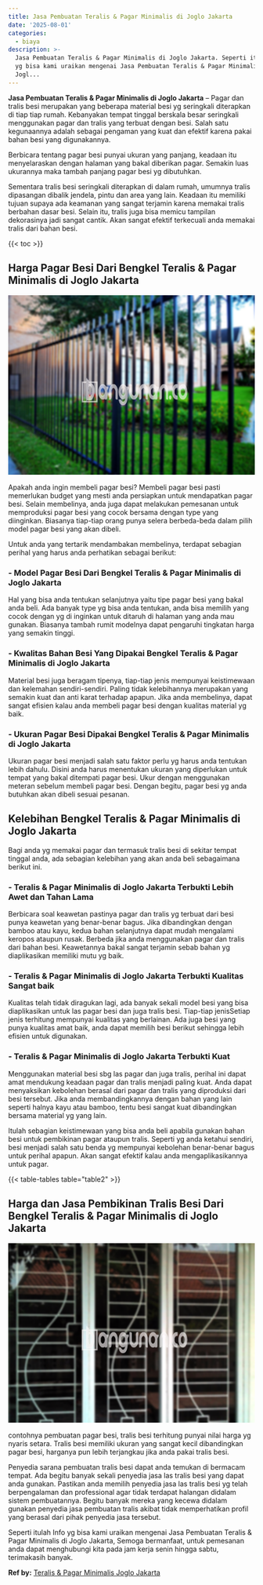 ```yaml
---
title: Jasa Pembuatan Teralis & Pagar Minimalis di Joglo Jakarta
date: '2025-08-01'
categories:
  - biaya
description: >-
  Jasa Pembuatan Teralis & Pagar Minimalis di Joglo Jakarta. Seperti itulah Info
  yg bisa kami uraikan mengenai Jasa Pembuatan Teralis & Pagar Minimalis di
  Jogl...
---
```


**Jasa Pembuatan Teralis & Pagar Minimalis di Joglo Jakarta** – Pagar dan tralis besi merupakan yang beberapa material besi yg seringkali diterapkan di tiap tiap rumah. Kebanyakan tempat tinggal berskala besar seringkali menggunakan pagar dan tralis yang terbuat dengan besi. Salah satu kegunaannya adalah sebagai pengaman yang kuat dan efektif karena pakai bahan besi yang digunakannya.

Berbicara tentang pagar besi punyai ukuran yang panjang, keadaan itu menyelaraskan dengan halaman yang bakal diberikan pagar. Semakin luas ukurannya maka tambah panjang pagar besi yg dibutuhkan.

Sementara tralis besi seringkali diterapkan di dalam rumah, umumnya tralis dipasangan dibalik jendela, pintu dan area yang lain. Keadaan itu memiliki tujuan supaya ada keamanan yang sangat terjamin karena memakai tralis berbahan dasar besi. Selain itu, tralis juga bisa memicu tampilan dekorasinya jadi sangat cantik. Akan sangat efektif terkecuali anda memakai tralis dari bahan besi.

{{< toc >}}

## Harga Pagar Besi Dari Bengkel Teralis & Pagar Minimalis di Joglo Jakarta

![Jasa Pembuatan Teralis & Pagar Minimalis di Joglo Jakarta](/images/pagar-minimalis-murah-48.png)

Apakah anda ingin membeli pagar besi? Membeli pagar besi pasti memerlukan budget yang mesti anda persiapkan untuk mendapatkan pagar besi. Selain membelinya, anda juga dapat melakukan pemesanan untuk memproduksi pagar besi yang cocok bersama dengan type yang diinginkan. Biasanya tiap-tiap orang punya selera berbeda-beda dalam pilih model pagar besi yang akan dibeli.

Untuk anda yang tertarik mendambakan membelinya, terdapat sebagian perihal yang harus anda perhatikan sebagai berikut:
### \- Model Pagar Besi Dari Bengkel Teralis & Pagar Minimalis di Joglo Jakarta

Hal yang bisa anda tentukan selanjutnya yaitu tipe pagar besi yang bakal anda beli. Ada banyak type yg bisa anda tentukan, anda bisa memilih yang cocok dengan yg di inginkan untuk ditaruh di halaman yang anda mau gunakan. Biasanya tambah rumit modelnya dapat pengaruhi tingkatan harga yang semakin tinggi.

### \- Kwalitas Bahan Besi Yang Dipakai Bengkel Teralis & Pagar Minimalis di Joglo Jakarta

Material besi juga beragam tipenya, tiap-tiap jenis mempunyai keistimewaan dan kelemahan sendiri-sendiri. Paling tidak kelebihannya merupakan yang semakin kuat dan anti karat terhadap apapun. Jika anda membelinya, dapat sangat efisien kalau anda membeli pagar besi dengan kualitas material yg baik.

### \- Ukuran Pagar Besi Dipakai Bengkel Teralis & Pagar Minimalis di Joglo Jakarta

Ukuran pagar besi menjadi salah satu faktor perlu yg harus anda tentukan lebih dahulu. Disini anda harus menentukan ukuran yang diperlukan untuk tempat yang bakal ditempati pagar besi. Ukur dengan menggunakan meteran sebelum membeli pagar besi. Dengan begitu, pagar besi yg anda butuhkan akan dibeli sesuai pesanan.

## Kelebihan Bengkel Teralis & Pagar Minimalis di Joglo Jakarta

Bagi anda yg memakai pagar dan termasuk tralis besi di sekitar tempat tinggal anda, ada sebagian kelebihan yang akan anda beli sebagaimana berikut ini.

### \- Teralis & Pagar Minimalis di Joglo Jakarta Terbukti Lebih Awet dan Tahan Lama

Berbicara soal keawetan pastinya pagar dan tralis yg terbuat dari besi punya keawetan yang benar-benar bagus. Jika dibandingkan dengan bamboo atau kayu, kedua bahan selanjutnya dapat mudah mengalami keropos ataupun rusak. Berbeda jika anda menggunakan pagar dan tralis dari bahan besi. Keawetannya bakal sangat terjamin sebab bahan yg diaplikasikan memiliki mutu yg baik.

### \- Teralis & Pagar Minimalis di Joglo Jakarta Terbukti Kualitas Sangat baik

Kualitas telah tidak diragukan lagi, ada banyak sekali model besi yang bisa diaplikasikan untuk las pagar besi dan juga tralis besi. Tiap-tiap jenisSetiap jenis terhitung mempunyai kualitas yang berlainan. Ada juga besi yang punya kualitas amat baik, anda dapat memilih besi berikut sehingga lebih efisien untuk digunakan.

### \- Teralis & Pagar Minimalis di Joglo Jakarta Terbukti Kuat

Menggunakan material besi sbg las pagar dan juga tralis, perihal ini dapat amat mendukung keadaan pagar dan tralis menjadi paling kuat. Anda dapat menyaksikan kebolehan berasal dari pagar dan tralis yang diproduksi dari besi tersebut. Jika anda membandingkannya dengan bahan yang lain seperti halnya kayu atau bamboo, tentu besi sangat kuat dibandingkan bersama material yg yang lain.

Itulah sebagian keistimewaan yang bisa anda beli apabila gunakan bahan besi untuk pembikinan pagar ataupun tralis. Seperti yg anda ketahui sendiri, besi menjadi salah satu benda yg mempunyai kebolehan benar-benar bagus untuk perihal apapun. Akan sangat efektif kalau anda mengaplikasikannya untuk pagar.

{{< table-tables table="table2" >}}

## Harga dan Jasa Pembikinan Tralis Besi Dari Bengkel Teralis & Pagar Minimalis di Joglo Jakarta

![Jasa Pembuatan Teralis & Pagar Minimalis di Joglo Jakarta](/images/teralis-minimalis-murah-28.png)

contohnya pembuatan pagar besi, tralis besi terhitung punyai nilai harga yg nyaris setara. Tralis besi memiliki ukuran yang sangat kecil dibandingkan pagar besi, harganya pun lebih terjangkau jika anda pakai tralis besi.

Penyedia sarana pembuatan tralis besi dapat anda temukan di bermacam tempat. Ada begitu banyak sekali penyedia jasa las tralis besi yang dapat anda gunakan. Pastikan anda memilih penyedia jasa las tralis besi yg telah berpengalaman dan professional agar tidak terdapat halangan didalam sistem pembuatannya. Begitu banyak mereka yang kecewa didalam gunakan penyedia jasa pembuatan tralis akibat tidak memperhatikan profil yang berasal dari pihak penyedia jasa tersebut.

Seperti itulah Info yg bisa kami uraikan mengenai Jasa Pembuatan Teralis & Pagar Minimalis di Joglo Jakarta, Semoga bermanfaat, untuk pemesanan anda dapat menghubungi kita pada jam kerja senin hingga sabtu, terimakasih banyak.

**Ref by:** [Teralis & Pagar Minimalis Joglo Jakarta](https://id.wikipedia.org/wiki/Teralis)
